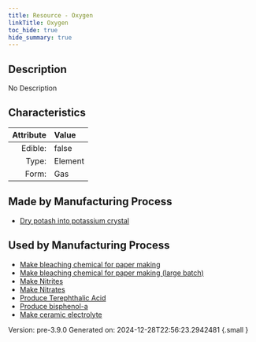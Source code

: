 ```yaml
---
title: Resource - Oxygen
linkTitle: Oxygen
toc_hide: true
hide_summary: true
---
```


## Description
No Description

## Characteristics

| Attribute      | Value |
|--------:|:------|
|Edible:|false|
|Type:|Element|
|Form:|Gas|
 
## Made by Manufacturing Process

- [Dry potash into potassium crystal](/docs/definitions/process/dry-potash-into-potassium-crystal)

## Used by Manufacturing Process

- [Make bleaching chemical for paper making](/docs/definitions/process/make-bleaching-chemical-for-paper-making)
- [Make bleaching chemical for paper making (large batch)](/docs/definitions/process/make-bleaching-chemical-for-paper-making--large-batch-)
- [Make Nitrites](/docs/definitions/process/make-nitrites)
- [Make Nitrates](/docs/definitions/process/make-nitrates)
- [Produce Terephthalic Acid](/docs/definitions/process/produce-terephthalic-acid)
- [Produce bisphenol-a](/docs/definitions/process/produce-bisphenol-a)
- [Make ceramic electrolyte](/docs/definitions/process/make-ceramic-electrolyte)


    

Version: pre-3.9.0 Generated on: 2024-12-28T22:56:23.2942481
{.small }

